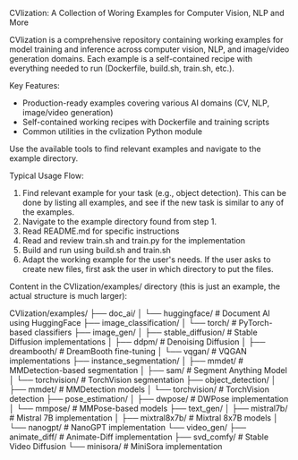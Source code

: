 CVlization: A Collection of Woring Examples for Computer Vision, NLP and More

CVlization is a comprehensive repository containing working examples for model training and inference
across computer vision, NLP, and image/video generation domains. Each example is a self-contained
recipe with everything needed to run (Dockerfile, build.sh, train.sh, etc.).

Key Features:
- Production-ready examples covering various AI domains (CV, NLP, image/video generation)
- Self-contained working recipes with Dockerfile and training scripts
- Common utilities in the cvlization Python module

Use the available tools to find relevant examples and navigate to the example directory.

Typical Usage Flow:
1. Find relevant example for your task (e.g., object detection). This can be done by listing all examples,
  and see if the new task is similar to any of the examples.
2. Navigate to the example directory found from step 1.
3. Read README.md for specific instructions
4. Read and review train.sh and train.py for the implementation
5. Build and run using build.sh and train.sh
6. Adapt the working example for the user's needs. If the user asks to create
  new files, first ask the user in which directory to put the files.

Content in the CVlization/examples/ directory (this is just an example, the actual structure is much larger):

CVlization/examples/
├── doc_ai/
│   └── huggingface/         # Document AI using HuggingFace
├── image_classification/
│   └── torch/               # PyTorch-based classifiers
├── image_gen/
│   ├── stable_diffusion/    # Stable Diffusion implementations
│   ├── ddpm/                # Denoising Diffusion
│   ├── dreambooth/          # DreamBooth fine-tuning
│   └── vqgan/               # VQGAN implementations
├── instance_segmentation/
│   ├── mmdet/               # MMDetection-based segmentation
│   ├── sam/                 # Segment Anything Model
│   └── torchvision/         # TorchVision segmentation
├── object_detection/
│   ├── mmdet/               # MMDetection models
│   └── torchvision/         # TorchVision detection
├── pose_estimation/
│   ├── dwpose/              # DWPose implementation
│   └── mmpose/              # MMPose-based models
├── text_gen/
│   ├── mistral7b/           # Mistral 7B implementation
│   ├── mixtral8x7b/         # Mixtral 8x7B models
│   └── nanogpt/             # NanoGPT implementation
└── video_gen/
    ├── animate_diff/        # Animate-Diff implementation
    ├── svd_comfy/           # Stable Video Diffusion
    └── minisora/            # MiniSora implementation
